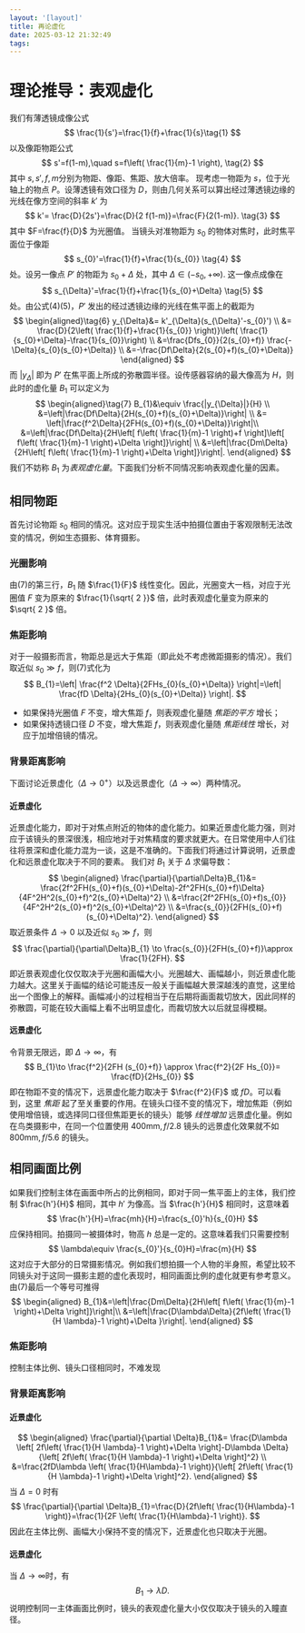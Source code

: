 ```yaml
---
layout: '[layout]'
title: 再论虚化
date: 2025-03-12 21:32:49
tags:
---
```

# 理论推导：表观虚化
我们有薄透镜成像公式
$$
\frac{1}{s'}=\frac{1}{f}+\frac{1}{s}\tag{1}
$$
以及像距物距公式
$$
s'=f(1-m),\quad s=f\left( \frac{1}{m}-1 \right), \tag{2}
$$
其中 $s, s', f, m$分别为物距、像距、焦距、放大倍率。
现考虑一物距为 $s$，位于光轴上的物点 $P$。设薄透镜有效口径为 $D$，则由几何关系可以算出经过薄透镜边缘的光线在像方空间的斜率 $k'$ 为
$$
k'= \frac{D}{2s'}=\frac{D}{2 f(1-m)}=\frac{F}{2(1-m)}. \tag{3}
$$
其中 $F=\frac{f}{D}$ 为光圈值。
当镜头对准物距为 $s_{0}$ 的物体对焦时，此时焦平面位于像距
$$
s_{0}'=\frac{1}{f}+\frac{1}{s_{0}} \tag{4}
$$
处。设另一像点 $P'$ 的物距为 $s_{0}+\Delta$ 处，其中 $\Delta \in (-s_{0},+\infty)$. 这一像点成像在
$$
s_{\Delta}'=\frac{1}{f}+\frac{1}{s_{0}+\Delta} \tag{5}
$$
处。由公式(4)(5)，$P'$ 发出的经过透镜边缘的光线在焦平面上的截距为
$$
\begin{aligned}\tag{6}
y_{\Delta}&= k'_{\Delta}(s_{\Delta}'-s_{0}') \\
&= \frac{D}{2\left( \frac{1}{f}+\frac{1}{s_{0}} \right)}\left( \frac{1}{s_{0}+\Delta}-\frac{1}{s_{0}}\right) \\
&=\frac{Dfs_{0}}{2(s_{0}+f)} \frac{-\Delta}{s_{0}(s_{0}+\Delta)} \\
&=-\frac{Df\Delta}{2(s_{0}+f)(s_{0}+\Delta)}
\end{aligned}
$$
而 $|y_{\Delta}|$ 即为 $P'$ 在焦平面上所成的弥散圆半径。设传感器容纳的最大像高为 $H$，则此时的虚化量 $B_{1}$ 可以定义为
$$
\begin{aligned}\tag{7}
B_{1}&\equiv \frac{|y_{\Delta}|}{H} \\
&=\left|\frac{Df\Delta}{2H(s_{0}+f)(s_{0}+\Delta)}\right| \\ 
&= \left|\frac{f^2\Delta}{2FH(s_{0}+f)(s_{0}+\Delta)}\right|\\
&=\left|\frac{Df\Delta}{2H\left[ f\left( \frac{1}{m}-1 \right)+f \right]\left[ f\left( \frac{1}{m}-1 \right)+\Delta \right]}\right|  \\
&=\left|\frac{Dm\Delta}{2H\left[ f\left( \frac{1}{m}-1 \right)+\Delta \right]}\right|.
\end{aligned}
$$
我们不妨称 $B_{1}$ 为*表观虚化量*。下面我们分析不同情况影响表观虚化量的因素。
## 相同物距
首先讨论物距 $s_{0}$ 相同的情况。这对应于现实生活中拍摄位置由于客观限制无法改变的情况，例如生态摄影、体育摄影。
### 光圈影响
由(7)的第三行，$B_{1}$ 随 $\frac{1}{F}$ 线性变化。因此，光圈变大一档，对应于光圈值 $F$ 变为原来的 $\frac{1}{\sqrt{ 2 }}$ 倍，此时表观虚化量变为原来的 $\sqrt{ 2 }$ 倍。
### 焦距影响
对于一般摄影而言，物距总是远大于焦距（即此处不考虑微距摄影的情况）。我们取近似 $s_{0}\gg f$，则(7)式化为
$$
B_{1}=\left| \frac{f^2 \Delta}{2FHs_{0}(s_{0}+\Delta)} \right|=\left| \frac{fD \Delta}{2Hs_{0}(s_{0}+\Delta)} \right|.
$$
- 如果保持光圈值 $F$ 不变，增大焦距 $f$，则表观虚化量随 *焦距的平方* 增长；
- 如果保持透镜口径 $D$ 不变，增大焦距 $f$，则表观虚化量随 *焦距线性* 增长，对应于加增倍镜的情况。
### 背景距离影响
下面讨论近景虚化（$\Delta\to 0^+$）以及远景虚化（$\Delta\to \infty$）两种情况。
#### 近景虚化
近景虚化能力，即对于对焦点附近的物体的虚化能力。如果近景虚化能力强，则对应于该镜头的景深很浅，相应地对于对焦精度的要求就更大。在日常使用中人们往往将景深和虚化能力混为一谈，这是不准确的。下面我们将通过计算说明，近景虚化和远景虚化取决于不同的要素。
我们对 $B_{1}$ 关于 $\Delta$ 求偏导数：
$$
\begin{aligned}
\frac{\partial}{\partial\Delta}B_{1}&= \frac{2f^2FH(s_{0}+f)(s_{0}+\Delta)-2f^2FH(s_{0}+f)\Delta}{4F^2H^2(s_{0}+f)^2(s_{0}+\Delta)^2} \\
&=\frac{2f^2FH(s_{0}+f)s_{0}}{4F^2H^2(s_{0}+f)^2(s_{0}+\Delta)^2} \\
&=\frac{s_{0}}{2FH(s_{0}+f)(s_{0}+\Delta)^2}.
\end{aligned}
$$
取近景条件 $\Delta\to 0$ 以及近似 $s_{0}\gg f$，则
$$
\frac{\partial}{\partial\Delta}B_{1} \to \frac{s_{0}}{2FH(s_{0}+f)}\approx \frac{1}{2FH}.
$$
即近景表观虚化仅仅取决于光圈和画幅大小。光圈越大、画幅越小，则近景虚化能力越大。这里关于画幅的结论可能违反一般关于画幅越大景深越浅的直觉，这里给出一个图像上的解释。画幅减小的过程相当于在后期将画面裁切放大，因此同样的弥散圆，可能在较大画幅上看不出明显虚化，而裁切放大以后就显得模糊。
#### 远景虚化
令背景无限远，即 $\Delta\to \infty$，有
$$
B_{1}\to \frac{f^2}{2FH (s_{0}+f)} \approx \frac{f^2}{2F Hs_{0}}= \frac{fD}{2Hs_{0}}
$$
即在物距不变的情况下，远景虚化能力取决于 $\frac{f^2}{F}$ 或 $fD$。可以看到，这里 *焦距* 起了至关重要的作用。在镜头口径不变的情况下，增加焦距（例如使用增倍镜，或选择同口径但焦距更长的镜头）能够 *线性增加* 远景虚化量。例如在鸟类摄影中，在同一个位置使用 $400\text{mm}, f/2.8$ 镜头的远景虚化效果就不如 $800\text{mm}, f/5.6$ 的镜头。
## 相同画面比例
如果我们控制主体在画面中所占的比例相同，即对于同一焦平面上的主体，我们控制 $\frac{h'}{H}$ 相同，其中 $h'$ 为像高。当 $\frac{h'}{H}$ 相同时，这意味着
$$
\frac{h'}{H}=\frac{mh}{H}=\frac{s_{0}'h}{s_{0}H}
$$
应保持相同。拍摄同一被摄体时，物高 $h$ 总是一定的。这意味着我们只需要控制
$$
\lambda\equiv \frac{s_{0}'}{s_{0}H}=\frac{m}{H}
$$
这对应于大部分的日常摄影情况。例如我们想拍摄一个人物的半身照，希望比较不同镜头对于这同一摄影主题的虚化表现时，相同画面比例的虚化就更有参考意义。由(7)最后一个等号可推得
$$
\begin{aligned}
B_{1}&=\left|\frac{Dm\Delta}{2H\left[ f\left( \frac{1}{m}-1 \right)+\Delta \right]}\right|\\
&=\left|\frac{D\lambda\Delta}{2f\left( \frac{1}{H \lambda}-1 \right)+\Delta }\right|.
\end{aligned}
$$
### 焦距影响
控制主体比例、镜头口径相同时，不难发现
### 背景距离影响
#### 近景虚化
$$
\begin{aligned}
\frac{\partial}{\partial \Delta}B_{1}&= \frac{D\lambda \left[ 2f\left( \frac{1}{H \lambda}-1 \right)+\Delta \right]-D\lambda \Delta}{\left[ 2f\left( \frac{1}{H \lambda}-1 \right)+\Delta \right]^2} \\
&=\frac{2fD\lambda \left( \frac{1}{H\lambda}-1 \right)}{\left[ 2f\left( \frac{1}{H \lambda}-1 \right)+\Delta \right]^2}.
\end{aligned}
$$
当 $\Delta=0$ 时有
$$
\frac{\partial}{\partial \Delta}B_{1}=\frac{D}{2f\left( \frac{1}{H\lambda}-1 \right)}=\frac{1}{2F \left( \frac{1}{H\lambda}-1 \right)}.
$$
因此在主体比例、画幅大小保持不变的情况下，近景虚化也只取决于光圈。
#### 远景虚化
当 $\Delta\to \infty$时，有
$$
B_{1}\to \lambda D.
$$
说明控制同一主体画面比例时，镜头的表观虚化量大小仅仅取决于镜头的入瞳直径。